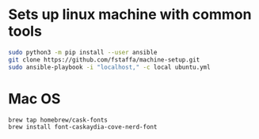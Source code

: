 # Sets up linux machine with common tools

```bash
sudo python3 -m pip install --user ansible
git clone https://github.com/fstaffa/machine-setup.git
sudo ansible-playbook -i "localhost," -c local ubuntu.yml
```

# Mac OS

```
brew tap homebrew/cask-fonts
brew install font-caskaydia-cove-nerd-font


```

